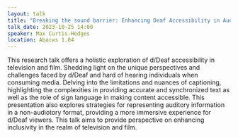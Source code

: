 ```yaml
---
layout: talk
title: "Breaking the sound barrier: Enhancing Deaf Accessibility in AudioVisual Media"
talk_date: 2023-10-25 14:00
speaker: Max Curtis-Hedges
location: Abacws 1.04
---
```

This research talk offers a holistic exploration of d/Deaf accessibility in television and film. Shedding light on the unique perspectives and challenges faced by d/Deaf and hard of hearing individuals when consuming media. Delving into the limitations and nuances of captioning, highlighting the complexities in providing accurate and synchronized text as well as the role of sign language in making content accessible. This presentation also explores strategies for representing auditory information in a non-audiotory format, providing a more immersive experience for d/Deaf viewers. This talk aims to provide perspective on enhancing inclusivity in the realm of television and film.
